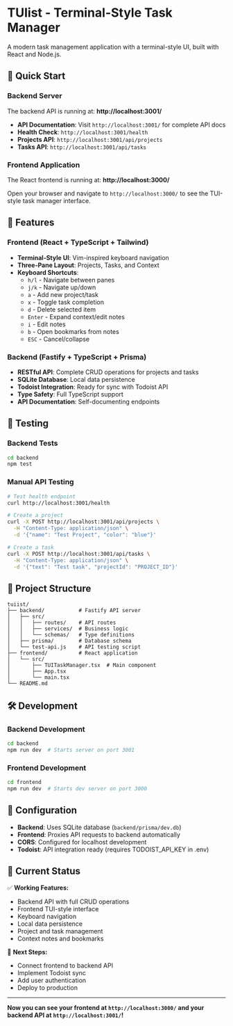 # TUIist - Terminal-Style Task Manager

A modern task management application with a terminal-style UI, built with React and Node.js.

## 🚀 Quick Start

### Backend Server
The backend API is running at: **http://localhost:3001/**

- **API Documentation**: Visit `http://localhost:3001/` for complete API docs
- **Health Check**: `http://localhost:3001/health`
- **Projects API**: `http://localhost:3001/api/projects`
- **Tasks API**: `http://localhost:3001/api/tasks`

### Frontend Application
The React frontend is running at: **http://localhost:3000/**

Open your browser and navigate to `http://localhost:3000/` to see the TUI-style task manager interface.

## 🎯 Features

### Frontend (React + TypeScript + Tailwind)
- **Terminal-Style UI**: Vim-inspired keyboard navigation
- **Three-Pane Layout**: Projects, Tasks, and Context
- **Keyboard Shortcuts**: 
  - `h/l` - Navigate between panes
  - `j/k` - Navigate up/down
  - `a` - Add new project/task
  - `x` - Toggle task completion
  - `d` - Delete selected item
  - `Enter` - Expand context/edit notes
  - `i` - Edit notes
  - `b` - Open bookmarks from notes
  - `ESC` - Cancel/collapse

### Backend (Fastify + TypeScript + Prisma)
- **RESTful API**: Complete CRUD operations for projects and tasks
- **SQLite Database**: Local data persistence
- **Todoist Integration**: Ready for sync with Todoist API
- **Type Safety**: Full TypeScript support
- **API Documentation**: Self-documenting endpoints

## 🧪 Testing

### Backend Tests
```bash
cd backend
npm test
```

### Manual API Testing
```bash
# Test health endpoint
curl http://localhost:3001/health

# Create a project
curl -X POST http://localhost:3001/api/projects \
  -H "Content-Type: application/json" \
  -d '{"name": "Test Project", "color": "blue"}'

# Create a task
curl -X POST http://localhost:3001/api/tasks \
  -H "Content-Type: application/json" \
  -d '{"text": "Test task", "projectId": "PROJECT_ID"}'
```

## 📁 Project Structure

```
tuiist/
├── backend/           # Fastify API server
│   ├── src/
│   │   ├── routes/    # API routes
│   │   ├── services/  # Business logic
│   │   └── schemas/   # Type definitions
│   ├── prisma/        # Database schema
│   └── test-api.js    # API testing script
├── frontend/          # React application
│   └── src/
│       ├── TUITaskManager.tsx  # Main component
│       ├── App.tsx
│       └── main.tsx
└── README.md
```

## 🛠️ Development

### Backend Development
```bash
cd backend
npm run dev  # Starts server on port 3001
```

### Frontend Development
```bash
cd frontend
npm run dev  # Starts dev server on port 3000
```

## 🔧 Configuration

- **Backend**: Uses SQLite database (`backend/prisma/dev.db`)
- **Frontend**: Proxies API requests to backend automatically
- **CORS**: Configured for localhost development
- **Todoist**: API integration ready (requires TODOIST_API_KEY in .env)

## 📝 Current Status

✅ **Working Features:**
- Backend API with full CRUD operations
- Frontend TUI-style interface
- Keyboard navigation
- Local data persistence
- Project and task management
- Context notes and bookmarks

🔄 **Next Steps:**
- Connect frontend to backend API
- Implement Todoist sync
- Add user authentication
- Deploy to production

---

**Now you can see your frontend at `http://localhost:3000/` and your backend API at `http://localhost:3001/`!**
